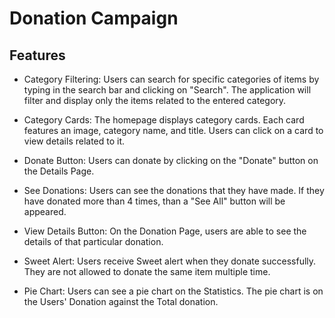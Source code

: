 # Donation Campaign

## Features
- Category Filtering: Users can search for specific categories of items by typing in the search bar and clicking on "Search". The application will filter and display only the items related to the entered category.


- Category Cards: The homepage displays category cards. Each card features an image, category name, and title. Users can click on a card to view details related to it.

- Donate Button: Users can donate by clicking on the "Donate" button on the Details Page.

- See Donations: Users can see the donations that they have made. If they have donated more than 4 times, than a "See All" button will be appeared.

- View Details Button: On the Donation Page, users are able to see the details of that particular donation.

- Sweet Alert: Users receive Sweet alert when they donate successfully. They are not allowed to donate the same item multiple time.

- Pie Chart: Users can see a pie chart on the Statistics. The pie chart is on the Users' Donation against the Total donation.


















